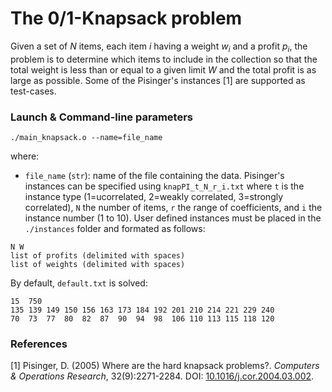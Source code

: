 # The 0/1-Knapsack problem

Given a set of $N$ items, each item $i$ having a weight ${w_i}$ and a profit ${p_i}$, the problem is to determine which items to include in the collection so that the total weight is less than or equal to a given limit $W$ and the total profit is as large as possible. Some of the Pisinger's instances [1] are supported as test-cases.

### Launch & Command-line parameters

```
./main_knapsack.o --name=file_name
```
where:
- `file_name` (`str`): name of the file containing the data. Pisinger's instances can be specified using `knapPI_t_N_r_i.txt` where `t` is the instance type (1=ucorrelated, 2=weakly correlated, 3=strongly correlated), `N` the number of items, `r` the range of coefficients, and `i` the instance number ($1$ to $10$). User defined instances must be placed in the `./instances` folder and formated as follows:
```
N W
list of profits (delimited with spaces)
list of weights (delimited with spaces)
```
By default, `default.txt` is solved:
```
15  750
135 139 149 150 156 163 173 184 192 201 210 214 221 229 240
70  73  77  80  82  87  90  94  98  106 110 113 115 118 120
```

### References

[1] Pisinger, D. (2005) Where are the hard knapsack problems?. *Computers & Operations Research*, 32(9):2271-2284. DOI: [10.1016/j.cor.2004.03.002](https://doi.org/10.1016/j.cor.2004.03.002).
